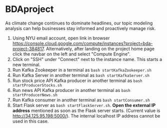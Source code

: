 # BDAproject

As climate change continues to dominate headlines, our topic modeling analysis can help businesses stay informed and proactively manage risk.

1. Using NYU email account, open link in browser https://console.cloud.google.com/compute/instances?project=bda-project-384817. Alternatively, after landing on the project home page click the navbar on the left and select "Compute Engine". 
2. Click on "SSH" under "Connect" next to the instance name. This starts a new terminal.
3. Run Kafka Zookeeper in a terminal as ```bash startKafkaZookeeper.sh```
4. Run Kafka Server in another terminal as ```bash startKafkaServer.sh```
5. Run stock price API Kafka producer in another terminal as ```bash startProducerStocks.sh```
6. Run news API Kafka producer in another terminal as ```bash startProducerNews.sh```
7. Run Kafka consumer in another terminal as ```bash startConsumer.sh```
8. Start Flask server as ```bash startFlaskServer.sh```. **Open the external IP address** mentioned as soon as the Flask server starts. (Current value is http://34.125.95.198:5000/). The internal localhost IP address cannot be used in this case.

